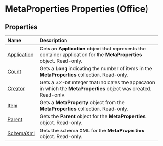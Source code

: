 
# MetaProperties Properties (Office)

## Properties



|**Name**|**Description**|
|:-----|:-----|
|[Application](40f520da-9408-06f9-f51d-1b4dda0d452b.md)|Gets an  **Application** object that represents the container application for the **MetaProperties** object. Read-only.|
|[Count](ceb7c117-4d5a-511c-a849-b3cc9041d298.md)|Gets a  **Long** indicating the number of items in the **MetaProperties** collection. Read-only.|
|[Creator](377c8cee-9561-21aa-666c-f5e291ca899a.md)|Gets a 32-bit integer that indicates the application in which the  **MetaProperties** object was created. Read-only.|
|[Item](e1c30443-08c3-85bc-bfdd-59cd825b63e5.md)|Gets a  **MetaProperty** object from the **MetaProperties** collection. Read-only.|
|[Parent](cafd45a4-59ea-4459-3c35-75062964e5c9.md)|Gets the  **Parent** object for the **MetaProperties** object. Read-only.|
|[SchemaXml](c51acc59-3014-8678-c697-425be9dc3aeb.md)|Gets the schema XML for the  **MetaProperties** object. Read-only.|
